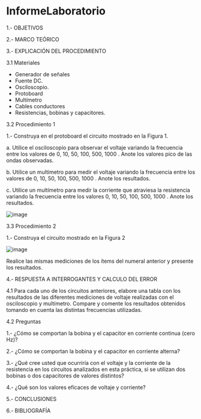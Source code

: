# InformeLaboratorio


1.- OBJETIVOS

2.- MARCO TEÓRICO 

3.- EXPLICACIÓN DEL PROCEDIMIENTO

3.1 Materiales
- Generador de señales
- Fuente DC.
- Osciloscopio.
- Protoboard
- Multímetro
- Cables conductores
- Resistencias, bobinas y capacitores.

 3.2 Procedimiento 1

1.- Construya en el protoboard el circuito mostrado en la Figura 1.

a. Utilice el osciloscopio para observar el voltaje  variando la frecuencia entre los valores de 0, 10, 50, 100, 500, 1000 . Anote los valores pico de las ondas observadas.

b. Utilice un multímetro para medir el voltaje  variando la frecuencia entre los valores de 0, 10, 50, 100, 500, 1000 . Anote los resultados.

c. Utilice un multímetro para medir la corriente que atraviesa la resistencia variando la frecuencia entre los valores 0, 10, 50, 100, 500, 1000 . Anote los resultados.

![image](https://user-images.githubusercontent.com/93899720/152887591-a58f64a1-c808-4a8e-bb3f-37474dc20607.png)

 3.3 Procedimiento 2

1.- Construya el circuito mostrado en la Figura 2

![image](https://user-images.githubusercontent.com/93899720/152887669-57707db7-8ac4-4267-a623-e59d7d7fe468.png)

Realice las mismas mediciones de los ítems del numeral anterior y presente los resultados.

4.- RESPUESTA A INTERROGANTES Y CALCULO DEL ERROR

 4.1 Para cada uno de los circuitos anteriores, elabore una tabla con los resultados de las diferentes mediciones de voltaje realizadas con el osciloscopio y multímetro. Compare y comente los resultados obtenidos tomando en cuenta las distintas frecuencias utilizadas.

 4.2 Preguntas

1.- ¿Cómo se comportan la bobina y el capacitor en corriente continua (cero Hz)?

2.- ¿Cómo se comportan la bobina y el capacitor en corriente alterna?

3.- ¿Qué cree usted que ocurriría con el voltaje  y la corriente de la resistencia en los circuitos analizados en esta práctica, si se utilizan dos bobinas o dos capacitores de valores distintos?

4.- ¿Qué son los valores eficaces de voltaje y corriente?

5.- CONCLUSIONES

6.- BIBLIOGRAFÍA

